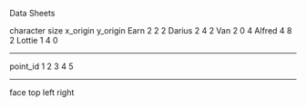 Data Sheets

character	size	x_origin	y_origin
Earn	2	2	2
Darius	2	4	2
Van	2	0	4
Alfred	4	8	2
Lottie	1	4	0


--------------------------------------------

point_id
1
2
3
4
5

--------------------------------------------

face
top
left
right
